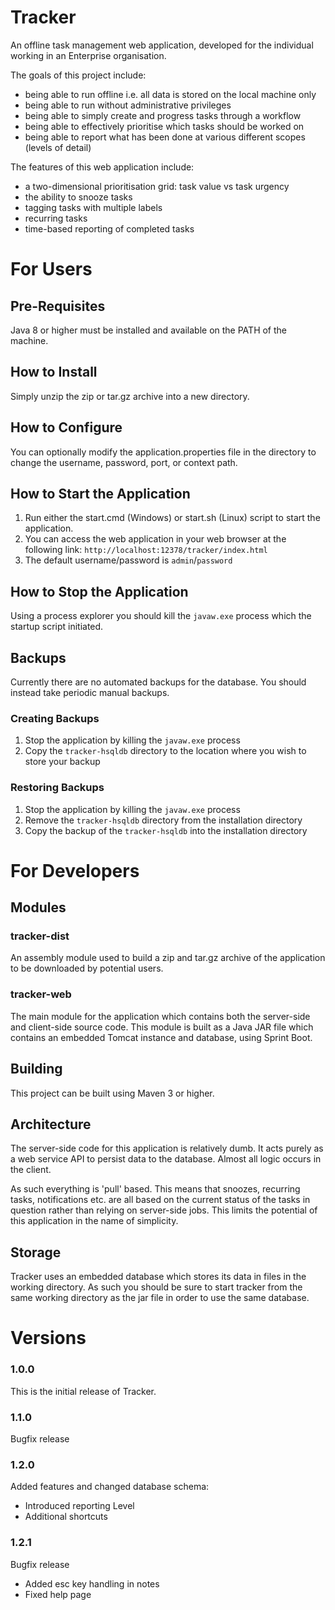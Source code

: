 # Tracker

An offline task management web application, developed for the individual working in an Enterprise organisation.

The goals of this project include:
 * being able to run offline i.e. all data is stored on the local machine only
 * being able to run without administrative privileges
 * being able to simply create and progress tasks through a workflow
 * being able to effectively prioritise which tasks should be worked on
 * being able to report what has been done at various different scopes (levels of detail)

The features of this web application include:
 * a two-dimensional prioritisation grid: task value vs task urgency
 * the ability to snooze tasks
 * tagging tasks with multiple labels
 * recurring tasks
 * time-based reporting of completed tasks

# For Users
## Pre-Requisites
Java 8 or higher must be installed and available on the PATH of the machine.

## How to Install
Simply unzip the zip or tar.gz archive into a new directory.

## How to Configure
You can optionally modify the application.properties file in the directory to change the username, password, port, or context path.

## How to Start the Application
1. Run either the start.cmd (Windows) or start.sh (Linux) script to start the application.
2. You can access the web application in your web browser at the following link: `http://localhost:12378/tracker/index.html`
3. The default username/password is `admin`/`password`

## How to Stop the Application
Using a process explorer you should kill the `javaw.exe` process which the startup script initiated.

## Backups
Currently there are no automated backups for the database. You should instead take periodic manual backups.
### Creating Backups
1. Stop the application by killing the `javaw.exe` process
2. Copy the `tracker-hsqldb` directory to the location where you wish to store your backup
### Restoring Backups
1. Stop the application by killing the `javaw.exe` process
2. Remove the `tracker-hsqldb` directory from the installation directory
3. Copy the backup of the `tracker-hsqldb` into the installation directory

# For Developers

## Modules
### tracker-dist
An assembly module used to build a zip and tar.gz archive of the application to be downloaded by potential users.
### tracker-web
The main module for the application which contains both the server-side and client-side source code.
This module is built as a Java JAR file which contains an embedded Tomcat instance and database, using Sprint Boot.

## Building
This project can be built using Maven 3 or higher.

## Architecture
The server-side code for this application is relatively dumb. It acts purely as a web service API to persist data to the database. Almost all logic occurs in the client.

As such everything is 'pull' based. This means that snoozes, recurring tasks, notifications etc. are all based on the current status of the
tasks in question rather than relying on server-side jobs. This limits the potential of this application in the name of simplicity.

## Storage
Tracker uses an embedded database which stores its data in files in the working directory.
As such you should be sure to start tracker from the same working directory as the jar file in order to use the same database.

# Versions
### 1.0.0
This is the initial release of Tracker.
### 1.1.0
Bugfix release
### 1.2.0
Added features and changed database schema:
- Introduced reporting Level
- Additional shortcuts
### 1.2.1
Bugfix release
- Added esc key handling in notes
- Fixed help page